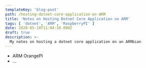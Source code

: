 ```yaml
---
templateKey: 'blog-post'
path: /hosting-dotnet-core-application-on-ARM
title: 'Notes on Hosting Dotnet Core Application on ARM'
tags: [ 'dotnet', 'ARM', 'RaspberryPI' ]
date: 2028-05-10T11:04:10.000Z
draft: true
description: >-
  My notes on hosting a dotnet core application on an ARMbian
---
```


- ARM OrangePI
- ...